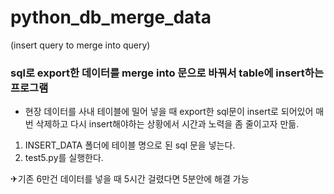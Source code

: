 # python_db_merge_data
(insert query to merge into query)

### sql로 export한 데이터를 merge into 문으로 바꿔서 table에 insert하는 프로그램
-  현장 데이터를 사내 테이블에 밀어 넣을 때 export한 sql문이 insert로 되어있어 매번 삭제하고 다시 insert해야하는 상황에서 시간과 노력을 좀 줄이고자 만듦.

1. INSERT_DATA 폴더에 테이블 명으로 된 sql 문을 넣는다.
2. test5.py를 실행한다.

✈기존 6만건 데이터를 넣을 때 5시간 걸렸다면 5분안에 해결 가능

